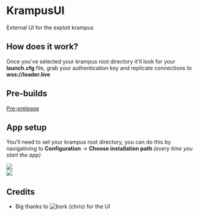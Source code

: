 # KrampusUI
External UI for the exploit krampus

## How does it work?
Once you've selected your krampus root directory it'll look for your **launch.cfg** file, grab your authentication key and replicate connections to **wss://loader.live**

## Pre-builds
[Pre-prelease](https://github.com/NotDSF/KrampusUI/releases/tag/prerelease)

## App setup 
You'll need to set your krampus root directory, you can do this by navigativing to **Configuration** -> **Choose installation path**
_(every time you start the app)_
 
![](https://i.imgur.com/DJT5Yem.png)                
![](https://i.imgur.com/AsHvMNP.png)

## Credits
- Big thanks to ![bork (chris)](https://github.com/Bork0038/) for the UI 
